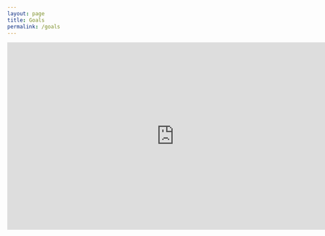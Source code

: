 ```yaml
---
layout: page
title: Goals
permalink: /goals
---
```


<iframe width="768" height="432" src="https://miro.com/app/live-embed/uXjVOEX2_lc=/?moveToViewport=-9021,-4881,17049,10360&embedId=129521943770" frameborder="0" scrolling="no" allowfullscreen></iframe>

